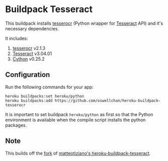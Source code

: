 # Buildpack Tesseract

This buildpack installs [tesserocr](https://github.com/sirfz/tesserocr) (Python wrapper for [Tesseract](https://github.com/tesseract-ocr/tesseract) API) and it's necessary dependencies.  

It includes:  

1. [tesserocr](https://github.com/sirfz/tesserocr) v2.1.3
2. [Tesseract](https://github.com/tesseract-ocr/tesseract) v3.04.01
3. [Cython](http://cython.org/) v0.25.2

## Configuration

Run the following commands for your app:

```
heroku buildpacks:set heroku/python
heroku buildpacks:add https://github.com/oswellchan/heroku-buildpack-tesserocr
```

It is important to set buildpack `heroku/python` as first so that the Python environment is available when the compile script installs the python packages.
   

## Note
This builds off the [fork](https://github.com/oswellchan/heroku-buildpack-tesseract) of [matteotiziano's heroku-buildpack-tesseract](https://github.com/matteotiziano/heroku-buildpack-tesseract).
